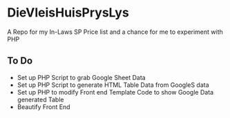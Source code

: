 # DieVleisHuisPrysLys
A Repo for my In-Laws SP Price list and a chance for me to experiment with PHP


## To Do

* Set up PHP Script to grab Google Sheet Data
* Set up PHP Script to generate HTML Table Data from GoogleS data
* Set up PHP to modify Front end Template Code to show Google Data generated Table
* Beautify Front End
